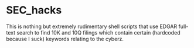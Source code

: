# SEC_hacks

This is nothing but extremely rudimentary shell scripts that use EDGAR full-text search to find 10K and 10Q filings which
contain certain (hardcoded because I suck) keywords relating to the cyberz.

